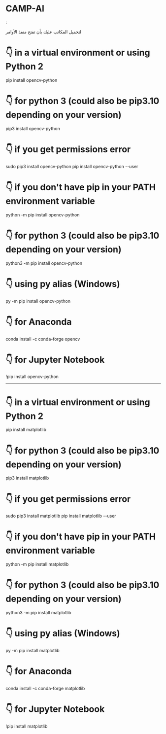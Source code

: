 # CAMP-AI

 :

لتحميل المكاتب عليك بأن تفتح منفذ الأوامر

# 👇 in a virtual environment or using Python 2
pip install opencv-python

# 👇 for python 3 (could also be pip3.10 depending on your version)
pip3 install opencv-python

# 👇 if you get permissions error
sudo pip3 install opencv-python
pip install opencv-python --user

# 👇 if you don't have pip in your PATH environment variable
python -m pip install opencv-python

# 👇 for python 3 (could also be pip3.10 depending on your version)
python3 -m pip install opencv-python

# 👇 using py alias (Windows)
py -m pip install opencv-python

# 👇 for Anaconda
conda install -c conda-forge opencv

# 👇 for Jupyter Notebook
!pip install opencv-python


------

# 👇 in a virtual environment or using Python 2
pip install matplotlib

# 👇 for python 3 (could also be pip3.10 depending on your version)
pip3 install matplotlib

# 👇 if you get permissions error
sudo pip3 install matplotlib
pip install matplotlib --user

# 👇 if you don't have pip in your PATH environment variable
python -m pip install matplotlib

# 👇 for python 3 (could also be pip3.10 depending on your version)
python3 -m pip install matplotlib

# 👇 using py alias (Windows)
py -m pip install matplotlib

# 👇 for Anaconda
conda install -c conda-forge matplotlib

# 👇 for Jupyter Notebook
!pip install matplotlib
